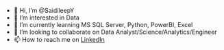 - 👋 Hi, I’m @SaidileepY
- 👀 I’m interested in Data 
- 🌱 I’m currently learning MS SQL Server, Python, PowerBI, Excel
- 💞️ I’m looking to collaborate on Data Analyst/Science/Analytics/Engineer
- 📫 How to reach me on [LinkedIn](https://www.linkedin.com/in/sai-dileep-yamani-387325149/)

<!---
SaidileepY/SaidileepY is a ✨ special ✨ repository because its `README.md` (this file) appears on your GitHub profile.
You can click the Preview link to take a look at your changes.
--->
